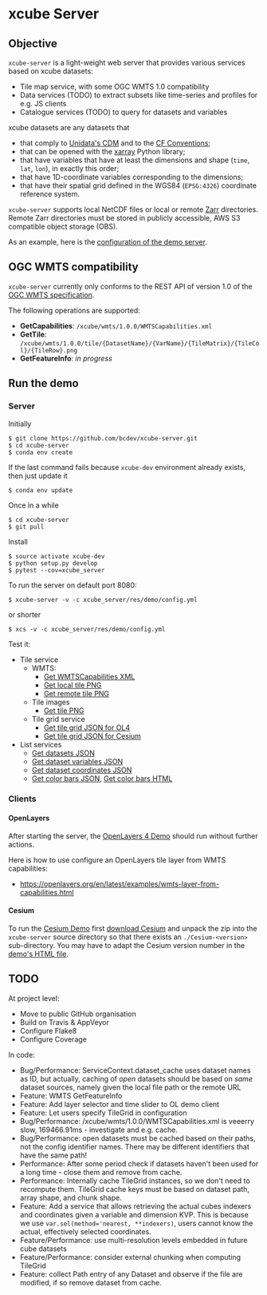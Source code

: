 # xcube Server

## Objective

`xcube-server` is a light-weight web server that provides various services based on 
xcube datasets:

* Tile map service, with some OGC WMTS 1.0 compatibility 
* Data services (TODO) to extract subsets like time-series and profiles for e.g. JS clients 
* Catalogue services (TODO) to query for datasets and variables 

xcube datasets are any datasets that 

* that comply to [Unidata's CDM](https://www.unidata.ucar.edu/software/thredds/v4.3/netcdf-java/CDM/) and to the [CF Conventions](http://cfconventions.org/); 
* that can be opened with the [xarray](https://xarray.pydata.org/en/stable/) Python library;
* that have variables that have at least the dimensions and shape (`time`, `lat`, `lon`), in exactly this order; 
* that have 1D-coordinate variables corresponding to the dimensions;
* that have their spatial grid defined in the WGS84 (`EPSG:4326`) coordinate reference system.

`xcube-server` supports local NetCDF files or local or remote [Zarr](https://zarr.readthedocs.io/en/stable/) directories.
Remote Zarr directories must be stored in publicly accessible, AWS S3 compatible 
object storage (OBS).

As an example, here is the [configuration of the demo server](https://github.com/bcdev/xcube-server/blob/master/xcube-server/res/local/config.yml).

## OGC WMTS compatibility

`xcube-server` currently only conforms to the REST API of version 1.0
of the [OGC WMTS specification](http://www.opengeospatial.org/standards/wmts). 

The following operations are supported:

* **GetCapabilities**: `/xcube/wmts/1.0.0/WMTSCapabilities.xml`
* **GetTile**: `/xcube/wmts/1.0.0/tile/{DatasetName}/{VarName}/{TileMatrix}/{TileCol}/{TileRow}.png`
* **GetFeatureInfo**: *in progress*
 

## Run the demo

### Server

Initially

    $ git clone https://github.com/bcdev/xcube-server.git
    $ cd xcube-server
    $ conda env create

If the last command fails because `xcube-dev` environment already exists, then just update it

    $ conda env update

Once in a while

    $ cd xcube-server
    $ git pull

Install

    $ source activate xcube-dev
    $ python setup.py develop
    $ pytest --cov=xcube_server

To run the server on default port 8080:

    $ xcube-server -v -c xcube_server/res/demo/config.yml

or shorter

    $ xcs -v -c xcube_server/res/demo/config.yml

Test it:

* Tile service
  * WMTS:
    * [Get WMTSCapabilities XML](http://localhost:8080/xcube/wmts/1.0.0/WMTSCapabilities.xml)
    * [Get local tile PNG](http://localhost:8080/xcube/wmts/1.0.0/tile/local/conc_chl/0/0/1.png)
    * [Get remote tile PNG](http://localhost:8080/xcube/wmts/1.0.0/tile/remote/conc_chl/0/0/1.png)
  * Tile images
    * [Get tile PNG](http://localhost:8080/xcube/tile/local/conc_chl/0/1/0.png)
  * Tile grid service
    * [Get tile grid JSON for OL4](http://localhost:8080/xcube/tilegrid/local/conc_chl/ol4.json)
    * [Get tile grid JSON for Cesium](http://localhost:8080/xcube/tilegrid/local/conc_chl/cesium.json)
* List services
    * [Get datasets JSON](http://localhost:8080/xcube/datasets.json)
    * [Get dataset variables JSON](http://localhost:8080/xcube/variables/local.json)
    * [Get dataset coordinates JSON](http://localhost:8080/xcube/coords/local/time.json)
    * [Get color bars JSON](http://localhost:8080/xcube/colorbars.json), 
      [Get color bars HTML](http://localhost:8080/xcube/colorbars.html)


### Clients


#### OpenLayers

After starting the server, the [OpenLayers 4 Demo](http://localhost:8080/res/demo/index-ol4.html)
should run without further actions.

Here is how to use configure an OpenLayers tile layer from WMTS capabilities: 

* https://openlayers.org/en/latest/examples/wmts-layer-from-capabilities.html

#### Cesium

To run the [Cesium Demo](http://localhost:8080/res/demo/index-cesium.html) first
[download Cesium](https://cesiumjs.org/downloads/) and unpack the zip
into the `xcube-server` source directory so that there exists an 
`./Cesium-<version>` sub-directory. You may have to adapt the Cesium version number 
in the [demo's HTML file](https://github.com/bcdev/xcube-server/blob/master/xcube_server/res/demo/index-cesium.html).

## TODO

At project level:

* Move to public GitHub organisation
* Build on Travis & AppVeyor
* Configure Flake8
* Configure Coverage

In code:

* Bug/Performance: ServiceContext.dataset_cache uses dataset names as ID, but actually, caching of *open* datasets 
  should be based on *same* dataset sources, namely given the local file path or the remote URL
* Feature: WMTS GetFeatureInfo
* Feature: Add layer selector and time slider to OL demo client
* Feature: Let users specify TileGrid in configuration
* Bug/Performance: /xcube/wmts/1.0.0/WMTSCapabilities.xml is veeerry slow,
  169466.91ms - investigate and e.g. cache.
* Bug/Performance: open datasets must be cached based on their paths, not the config identifier names.
  There may be different identifiers that have the same path!
* Performance: After some period check if datasets haven't been used for a long time - close them and remove from cache.
* Performance: Internally cache TileGrid instances, so we don't need to recompute them.
  TileGrid cache keys must be based on dataset path, array shape, and chunk shape.
* Feature: Add a service that allows retrieving the actual cubes indexers and coordinates given a
  variable and dimension KVP.
  This is because we use `var.sel(method='nearest, **indexers)`, users cannot know the actual,
  effectively selected coordinates.
* Feature/Performance: use multi-resolution levels embedded in future cube datasets
* Feature/Performance: consider external chunking when computing TileGrid
* Feature: collect Path entry of any Dataset and observe if the file are modified, if so remove dataset from cache.

